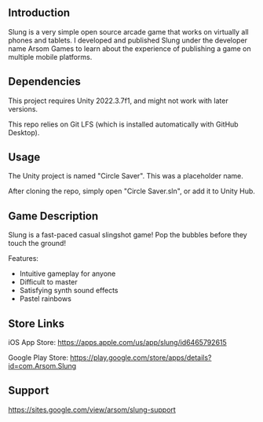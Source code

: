 ## Introduction
Slung is a very simple open source arcade game that works on virtually all phones and tablets. I developed and published Slung under the developer name Arsom Games to learn about the experience of publishing a game on multiple mobile platforms. 

## Dependencies
This project requires Unity 2022.3.7f1, and might not work with later versions.

This repo relies on Git LFS (which is installed automatically with GitHub Desktop).

## Usage
The Unity project is named "Circle Saver". This was a placeholder name.

After cloning the repo, simply open "Circle Saver.sln", or add it to Unity Hub.

## Game Description
Slung is a fast-paced casual slingshot game! Pop the bubbles before they touch the ground!

Features:
- Intuitive gameplay for anyone
- Difficult to master
- Satisfying synth sound effects
- Pastel rainbows

## Store Links

iOS App Store:
https://apps.apple.com/us/app/slung/id6465792615

Google Play Store:
https://play.google.com/store/apps/details?id=com.Arsom.Slung

## Support
https://sites.google.com/view/arsom/slung-support

